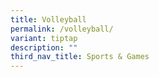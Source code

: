 ```yaml
---
title: Volleyball
permalink: /volleyball/
variant: tiptap
description: ""
third_nav_title: Sports & Games
---
```

